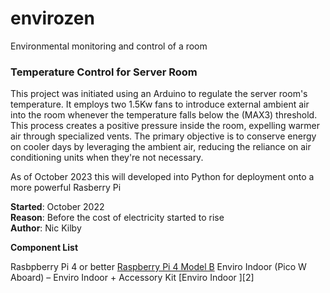# envirozen
Environmental monitoring and control of a room

### Temperature Control for Server Room

This project was initiated using an Arduino to regulate the server room's temperature. It employs two 1.5Kw fans to introduce external ambient air into the room whenever the temperature falls below the (MAX3) threshold. This process creates a positive pressure inside the room, expelling warmer air through specialized vents. The primary objective is to conserve energy on cooler days by leveraging the ambient air, reducing the reliance on air conditioning units when they're not necessary.

As of October 2023 this will developed into Python for deployment onto a more powerful Rasberry Pi

**Started**: October 2022  
**Reason**: Before the cost of electricity started to rise  
**Author**: Nic Kilby

**Component List**

Rasbpberry Pi 4 or better [Raspberry Pi 4 Model B][1]
Enviro Indoor (Pico W Aboard) – Enviro Indoor + Accessory Kit [Enviro Indoor ][2]


[1]: https://www.raspberrypi.com/products/raspberry-pi-4-model-b/
[1]: https://shop.pimoroni.com/products/enviro-indoor?variant=40055644717139
